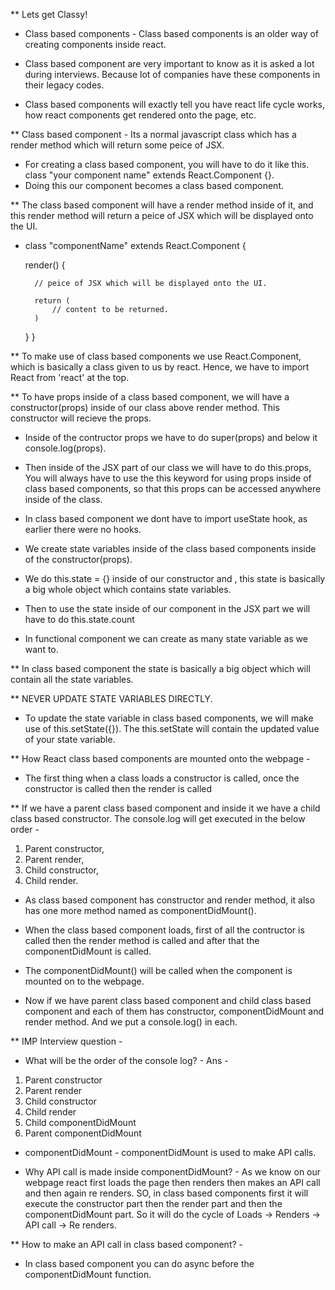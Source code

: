 ** Lets get Classy!

* Class based components - Class based components is an older way of creating components inside react.

* Class based component are very important to know as it is asked a lot during interviews. Because lot of companies have these components in their legacy codes.

* Class based components will exactly tell you have react life cycle works, how react components get rendered onto the page, etc.

** Class based component - Its a normal javascript class which has a render method which will return some peice of JSX.

* For creating a class based component, you will have to do it like this. class "your component name" extends React.Component {}. 
* Doing this our component becomes a class based component.

** The class based component will have a render method inside of it, and this render method will return a peice of JSX which will be displayed onto the UI.

* class "componentName" extends React.Component {
	
	render() {
	
		// peice of JSX which will be displayed onto the UI.
		
		return (
			// content to be returned.
		)
	}
}


** To make use of class based components we use React.Component, which is basically a class given to us by react. Hence, we have to import React from 'react' at the top.

** To have props inside of a class based component, we will have a constructor(props) inside of our class above render method. This constructor will recieve the props.

* Inside of the contructor props we have to do super(props) and below it console.log(props).

* Then inside of the JSX part of our class we will have to do this.props, You will always have to use the this keyword for using props inside of class based components,
so that this props can be accessed anywhere inside of the class.

* In class based component we dont have to import useState hook, as earlier there were no hooks.

* We create state variables inside of the class based components inside of the constructor(props).

* We do this.state = {} inside of our constructor and , this state is basically a big whole object which contains state variables.

* Then to use the state inside of our component in the JSX part we will have to do this.state.count

* In functional component we can create as many state variable as we want to.

** In class based component the state is basically a big object which will contain all the state variables.

** NEVER UPDATE STATE VARIABLES DIRECTLY.

* To update the state variable in class based components, we will make use of this.setState({}). The this.setState will contain the updated value of your state variable.

** How React class based components are mounted onto the webpage -

* The first thing when a class loads a constructor is called, once the constructor is called then the render is called 

** If we have a parent class based component and inside it we have a child class based constructor. The console.log will get executed in the below order -
1) Parent constructor,
2) Parent render,
3) Child constructor,
4) Child render.
	
* As class based component has constructor and render method, it also has one more method named as componentDidMount().

* When the class based component loads, first of all the contructor is called then the render method is called and after that the componentDidMount is called.

* The componentDidMount() will be called when the component is mounted on to the webpage.

* Now if we have parent class based component and child class based component and each of them has constructor, componentDidMount and render method. And we put a console.log() in each.

** IMP Interview question -
* What will be the order of the console log? - Ans -

1) Parent constructor
2) Parent render
3) Child constructor
4) Child render
5) Child componentDidMount
6) Parent componentDidMount

* componentDidMount - componentDidMount is used to make API calls.

* Why API call is made inside componentDidMount? - As we know on our webpage react first loads the page then renders then makes an API call and then again re renders. SO,
in class based components first it will execute the constructor part then the render part and then the componentDidMount part. So it will do the cycle of Loads -> Renders -> API call -> Re renders.

** How to make an API call in class based component? -

* In class based component you can do async before the componentDidMount function.